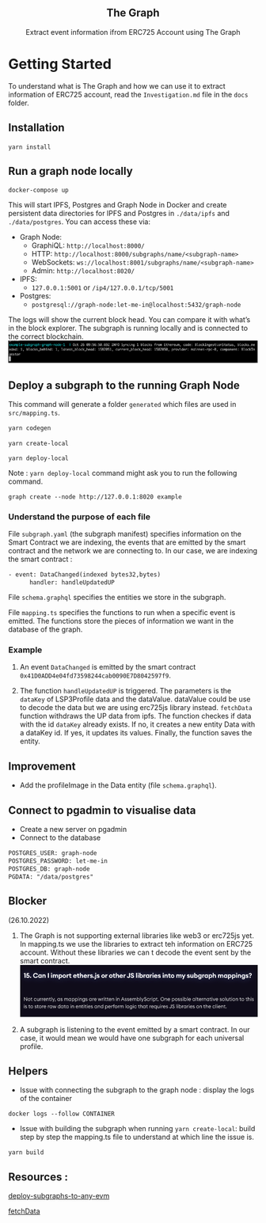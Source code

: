 <p align="center">
 <h2 align="center"><strong>The Graph</strong></h2>
 <p align="center">Extract event information ifrom ERC725 Account using The Graph</p>

# Getting Started

To understand what is The Graph and how we can use it to extract information of ERC725 account, read the `Investigation.md` file in the `docs` folder.

## Installation

```
yarn install
```

## Run a graph node locally

```
docker-compose up
```

This will start IPFS, Postgres and Graph Node in Docker and create persistent
data directories for IPFS and Postgres in `./data/ipfs` and `./data/postgres`. You
can access these via:

- Graph Node:
  - GraphiQL: `http://localhost:8000/`
  - HTTP: `http://localhost:8000/subgraphs/name/<subgraph-name>`
  - WebSockets: `ws://localhost:8001/subgraphs/name/<subgraph-name>`
  - Admin: `http://localhost:8020/`
- IPFS:
  - `127.0.0.1:5001` or `/ip4/127.0.0.1/tcp/5001`
- Postgres:
  - `postgresql://graph-node:let-me-in@localhost:5432/graph-node`

The logs will show the current block head. You can compare it with what’s in the block explorer.
The subgraph is running locally and is connected to the correct blockchain.
![CurrentBlock](docs/pictures/currentblock.png)

## Deploy a subgraph to the running Graph Node

This command will generate a folder `generated` which files are used in `src/mapping.ts`.

```javascript
yarn codegen
```

```
yarn create-local
```

```
yarn deploy-local
```

Note : `yarn deploy-local` command might ask you to run the following command.

```
graph create --node http://127.0.0.1:8020 example
```

### Understand the purpose of each file

File `subgraph.yaml` (the subgraph manifest) specifies information on the Smart Contract we are indexing, the events that are emitted by the smart contract and the network we are connecting to.
In our case, we are indexing the smart contract :

    - event: DataChanged(indexed bytes32,bytes)
          handler: handleUpdatedUP

File `schema.graphql` specifies the entities we store in the subgraph.

File `mapping.ts` specifies the functions to run when a specific event is emitted. The functions store the pieces of information we want in the database of the graph.

### Example

1. An event `DataChanged` is emitted by the smart contract `0x41D0ADD4e04fd73598244cab0090E7D8042597f9`.

2. The function `handleUpdatedUP` is triggered.
   The parameters is the `dataKey` of LSP3Profile data and the dataValue. dataValue could be use to decode the data but we are using erc725js library instead.
   `fetchData` function withdraws the UP data from ipfs.
   The function checkes if data with the id `dataKey` already exists. If no, it creates a new entity Data with a dataKey id. If yes, it updates its values.
   Finally, the function saves the entity.

## Improvement

- Add the profileImage in the Data entity (file `schema.graphql`).

## Connect to pgadmin to visualise data

- Create a new server on pgadmin
- Connect to the database

```
POSTGRES_USER: graph-node
POSTGRES_PASSWORD: let-me-in
POSTGRES_DB: graph-node
PGDATA: "/data/postgres"
```

## Blocker

(26.10.2022)

1. The Graph is not supporting external libraries like web3 or erc725js yet.
   In mapping.ts we use the libraries to extract teh information on ERC725 account. Without these libraries we can t decode the event sent by the smart contract.
   ![importlibraries](docs/pictures/importlibraries.png)

2) A subgraph is listening to the event emitted by a smart contract. In our case, it would mean we would have one subgraph for each universal profile.

## Helpers

- Issue with connecting the subgraph to the graph node : display the logs of the container

```
docker logs --follow CONTAINER
```

- Issue with building the subgraph when running `yarn create-local`: build step by step the mapping.ts file to understand at which line the issue is.

```
yarn build
```

## Resources :

<a href="https://medium.com/coinmonks/deploy-subgraphs-to-any-evm-aaaccc3559f"> deploy-subgraphs-to-any-evm</a>

<a href="https://docs.lukso.tech/tools/erc725js/classes/ERC725/#fetchdata"> fetchData</a>
